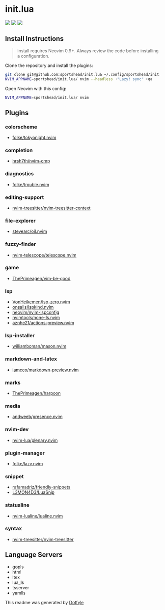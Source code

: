 # init.lua

<a href="https://dotfyle.com/sportshead/initlua"><img src="https://dotfyle.com/sportshead/initlua/badges/plugins?style=flat" /></a>
<a href="https://dotfyle.com/sportshead/initlua"><img src="https://dotfyle.com/sportshead/initlua/badges/leaderkey?style=flat" /></a>
<a href="https://dotfyle.com/sportshead/initlua"><img src="https://dotfyle.com/sportshead/initlua/badges/plugin-manager?style=flat" /></a>

## Install Instructions

> Install requires Neovim 0.9+. Always review the code before installing a configuration.

Clone the repository and install the plugins:

```sh
git clone git@github.com:sportshead/init.lua ~/.config/sportshead/init.lua
NVIM_APPNAME=sportshead/init.lua/ nvim --headless +"Lazy! sync" +qa
```

Open Neovim with this config:

```sh
NVIM_APPNAME=sportshead/init.lua/ nvim
```

## Plugins

### colorscheme

-   [folke/tokyonight.nvim](https://dotfyle.com/plugins/folke/tokyonight.nvim)

### completion

-   [hrsh7th/nvim-cmp](https://dotfyle.com/plugins/hrsh7th/nvim-cmp)

### diagnostics

-   [folke/trouble.nvim](https://dotfyle.com/plugins/folke/trouble.nvim)

### editing-support

-   [nvim-treesitter/nvim-treesitter-context](https://dotfyle.com/plugins/nvim-treesitter/nvim-treesitter-context)

### file-explorer

-   [stevearc/oil.nvim](https://dotfyle.com/plugins/stevearc/oil.nvim)

### fuzzy-finder

-   [nvim-telescope/telescope.nvim](https://dotfyle.com/plugins/nvim-telescope/telescope.nvim)

### game

-   [ThePrimeagen/vim-be-good](https://dotfyle.com/plugins/ThePrimeagen/vim-be-good)

### lsp

-   [VonHeikemen/lsp-zero.nvim](https://dotfyle.com/plugins/VonHeikemen/lsp-zero.nvim)
-   [onsails/lspkind.nvim](https://dotfyle.com/plugins/onsails/lspkind.nvim)
-   [neovim/nvim-lspconfig](https://dotfyle.com/plugins/neovim/nvim-lspconfig)
-   [nvimtools/none-ls.nvim](https://dotfyle.com/plugins/nvimtools/none-ls.nvim)
-   [aznhe21/actions-preview.nvim](https://dotfyle.com/plugins/aznhe21/actions-preview.nvim)

### lsp-installer

-   [williamboman/mason.nvim](https://dotfyle.com/plugins/williamboman/mason.nvim)

### markdown-and-latex

-   [iamcco/markdown-preview.nvim](https://dotfyle.com/plugins/iamcco/markdown-preview.nvim)

### marks

-   [ThePrimeagen/harpoon](https://dotfyle.com/plugins/ThePrimeagen/harpoon)

### media

-   [andweeb/presence.nvim](https://dotfyle.com/plugins/andweeb/presence.nvim)

### nvim-dev

-   [nvim-lua/plenary.nvim](https://dotfyle.com/plugins/nvim-lua/plenary.nvim)

### plugin-manager

-   [folke/lazy.nvim](https://dotfyle.com/plugins/folke/lazy.nvim)

### snippet

-   [rafamadriz/friendly-snippets](https://dotfyle.com/plugins/rafamadriz/friendly-snippets)
-   [L3MON4D3/LuaSnip](https://dotfyle.com/plugins/L3MON4D3/LuaSnip)

### statusline

-   [nvim-lualine/lualine.nvim](https://dotfyle.com/plugins/nvim-lualine/lualine.nvim)

### syntax

-   [nvim-treesitter/nvim-treesitter](https://dotfyle.com/plugins/nvim-treesitter/nvim-treesitter)

## Language Servers

-   gopls
-   html
-   ltex
-   lua_ls
-   tsserver
-   yamlls

This readme was generated by [Dotfyle](https://dotfyle.com)
